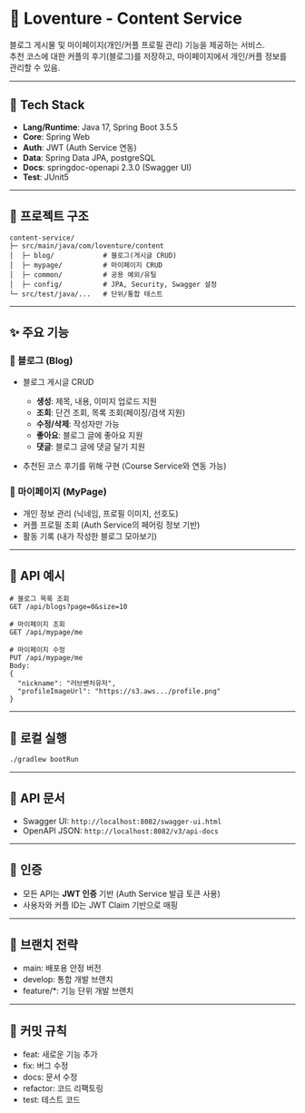 # 💌 Loventure - Content Service

블로그 게시물 및 마이페이지(개인/커플 프로필 관리) 기능을 제공하는 서비스.  
추천 코스에 대한 커플의 후기(블로그)를 저장하고, 마이페이지에서 개인/커플 정보를 관리할 수 있음.

---

## 🔧 Tech Stack

- **Lang/Runtime**: Java 17, Spring Boot 3.5.5  
- **Core**: Spring Web
- **Auth**: JWT (Auth Service 연동)  
- **Data**: Spring Data JPA, postgreSQL  
- **Docs**: springdoc-openapi 2.3.0 (Swagger UI)  
- **Test**: JUnit5

---

## 📂 프로젝트 구조

```
content-service/
├─ src/main/java/com/loventure/content
│  ├─ blog/            # 블로그(게시글 CRUD)
│  ├─ mypage/          # 마이페이지 CRUD
│  ├─ common/          # 공용 예외/유틸
│  ├─ config/          # JPA, Security, Swagger 설정
└─ src/test/java/...   # 단위/통합 테스트
```

---

## ✨ 주요 기능

### 📘 블로그 (Blog)

- 블로그 게시글 CRUD
  - **생성**: 제목, 내용, 이미지 업로드 지원
  - **조회**: 단건 조회, 목록 조회(페이징/검색 지원)
  - **수정/삭제**: 작성자만 가능
  - **좋아요**: 블로그 글에 좋아요 지원
  - **댓글**: 블로그 글에 댓글 달기 지원

- 추천된 코스 후기를 위해 구현 (Course Service와 연동 가능)

### 🙍 마이페이지 (MyPage)

- 개인 정보 관리 (닉네임, 프로필 이미지, 선호도)
- 커플 프로필 조회 (Auth Service의 페어링 정보 기반)
- 활동 기록 (내가 작성한 블로그 모아보기)

---

## 🔑 API 예시

```http
# 블로그 목록 조회
GET /api/blogs?page=0&size=10

# 마이페이지 조회
GET /api/mypage/me

# 마이페이지 수정
PUT /api/mypage/me
Body:
{
  "nickname": "러브벤처유저",
  "profileImageUrl": "https://s3.aws.../profile.png"
}
```

---

## 🐳 로컬 실행

```bash
./gradlew bootRun
```
---

## 📘 API 문서

- Swagger UI: `http://localhost:8082/swagger-ui.html`  
- OpenAPI JSON: `http://localhost:8082/v3/api-docs`

---

## 🔐 인증

- 모든 API는 **JWT 인증** 기반 (Auth Service 발급 토큰 사용)  
- 사용자와 커플 ID는 JWT Claim 기반으로 매핑  

---

## 🧩 브랜치 전략
* main: 배포용 안정 버전
* develop: 통합 개발 브랜치
* feature/*: 기능 단위 개발 브랜치

---

## 📜 커밋 규칙
* feat: 새로운 기능 추가
* fix: 버그 수정
* docs: 문서 수정
* refactor: 코드 리팩토링
* test: 테스트 코드
